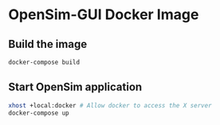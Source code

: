 # OpenSim-GUI Docker Image

## Build the image

```bash
docker-compose build
```

## Start OpenSim application

```bash
xhost +local:docker # Allow docker to access the X server
docker-compose up
```

